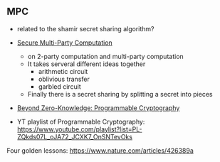 ## MPC
- related to the shamir secret sharing algorithm?

- [Secure Multi-Party Computation](https://mirror.xyz/privacy-scaling-explorations.eth/v_KNOV_NwQwKV0tb81uBS4m-rbs-qJGvCx7WvwP4sDg)
  - on 2-party computation and multi-party computation
  - It takes serveral different ideas together
    - arithmetic circuit
    - oblivious transfer
    - garbled circuit
  - Finally there is a secret sharing by splitting a secret into pieces

- [Beyond Zero-Knowledge: Programmable Cryptography](https://mirror.xyz/privacy-scaling-explorations.eth/xXcRj5QfvA_qhkiZCVg46Gn9uX8P_Ld-DXlqY51roPY)
- YT playlist of Programmable Cryptography: https://www.youtube.com/playlist?list=PL-ZQkds07L_oJA72_JCXK7_OnSNTevOks

Four golden lessons: https://www.nature.com/articles/426389a
